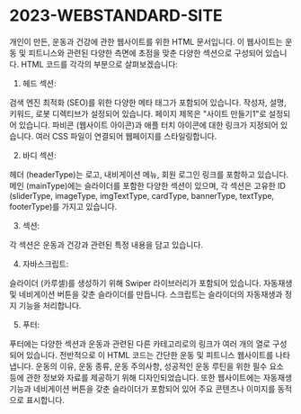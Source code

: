 # 2023-WEBSTANDARD-SITE
개인이 만든, 운동과 건강에 관한 웹사이트를 위한 HTML 문서입니다. 이 웹사이트는 운동 및 피트니스와 관련된 다양한 측면에 초점을 맞춘 다양한 섹션으로 구성되어 있습니다. HTML 코드를 각각의 부분으로 살펴보겠습니다:


1. 헤드 섹션:

검색 엔진 최적화 (SEO)를 위한 다양한 메타 태그가 포함되어 있습니다. 작성자, 설명, 키워드, 로봇 디렉티브가 설정되어 있습니다.
페이지 제목은 "사이트 만들기1"로 설정되어 있습니다.
파비콘 (웹사이트 아이콘)과 애플 터치 아이콘에 대한 링크가 지정되어 있습니다.
여러 CSS 파일이 연결되어 웹페이지를 스타일링합니다.


2. 바디 섹션:

헤더 (headerType)는 로고, 내비게이션 메뉴, 회원 로그인 링크를 포함하고 있습니다.
메인 (mainType)에는 슬라이더를 포함한 다양한 섹션이 있으며, 각 섹션은 고유한 ID (sliderType, imageType, imgTextType, cardType, bannerType, textType, footerType)를 가지고 있습니다.


3. 섹션:

각 섹션은 운동과 건강과 관련된 특정 내용을 담고 있습니다.


4. 자바스크립트:

슬라이더 (카루셀)를 생성하기 위해 Swiper 라이브러리가 포함되어 있습니다. 자동재생 및 네비게이션 버튼을 갖춘 슬라이더를 만듭니다.
스크립트는 슬라이더의 자동재생과 정지 기능을 처리합니다.


5. 푸터:

푸터에는 다양한 섹션과 운동과 관련된 다른 카테고리로의 링크가 여러 개의 열로 구성되어 있습니다.
전반적으로 이 HTML 코드는 간단한 운동 및 피트니스 웹사이트를 나타냅니다. 운동의 이유, 운동 종류, 운동 주의사항, 성공적인 운동 루틴을 위한 필수 요소 등에 관한 정보와 자료를 제공하기 위해 디자인되었습니다. 또한 웹사이트에는 자동재생 기능과 네비게이션 버튼을 갖춘 슬라이더가 포함되어 있어 주요 콘텐츠나 이미지를 동적으로 표시합니다.
